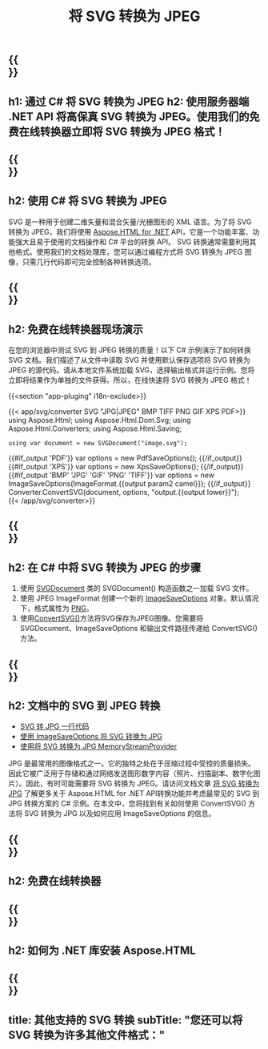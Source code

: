 ﻿---
translation: true
template: /templates/_template-conversion-child.md
title: 将 SVG 转换为 JPEG
description: 在 C# 中将 SVG 转换为 JPEG。在 ASP.NET 或任何 .NET 应用程序中轻松使用转换器 API。免费试用在线 SVG 到 JPEG 转换器！
url: /net/conversion/svg-to-jpeg/
family: html
platformtag: net
feature: conversion
informat: SVG
outformat: JPEG
otherformats: PDF XPS GIF BMP PNG TIFF
---

{{<section banner>}}
---
h1: 通过 C# 将 SVG 转换为 JPEG
h2: 使用服务器端 .NET API 将高保真 SVG 转换为 JPEG。使用我们的免费在线转换器立即将 SVG 转换为 JPEG 格式！
---

{{<section overview>}}
---
h2: 使用 C# 将 SVG 转换为 JPEG
---

SVG 是一种用于创建二维矢量和混合矢量/光栅图形的 XML 语言。为了将 SVG 转换为 JPEG，我们将使用 [Aspose.HTML for .NET](https://products.aspose.com/html/net/) API，它是一个功能丰富、功能强大且易于使用的文档操作和 C# 平台的转换 API。 SVG 转换通常需要利用其他格式。使用我们的文档处理库，您可以通过编程方式将 SVG 转换为 JPEG 图像，只需几行代码即可完全控制各种转换选项。

{{<section demos>}}
---
h2: 免费在线转换器现场演示
---

在您的浏览器中测试 SVG 到 JPEG 转换的质量！以下 C# 示例演示了如何转换 SVG 文档。我们描述了从文件中读取 SVG 并使用默认保存选项将 SVG 转换为 JPEG 的源代码。请从本地文件系统加载 SVG，选择输出格式并运行示例。您将立即将结果作为单独的文件获得。所以，在线快速将 SVG 转换为 JPEG 格式！

{{<section "app-pluging" i18n-exclude>}}

{{< app/svg/converter SVG "JPG|JPEG" BMP TIFF PNG GIF XPS PDF>}}
using Aspose.Html;
using Aspose.Html.Dom.Svg;
using Aspose.Html.Converters;
using Aspose.Html.Saving;

    using var document = new SVGDocument("image.svg");
{{#if_output 'PDF'}}
    var options = new PdfSaveOptions();
{{/if_output}}
{{#if_output 'XPS'}}
    var options = new XpsSaveOptions();
{{/if_output}}
{{#if_output 'BMP' 'JPG' 'GIF' 'PNG' 'TIFF'}}
    var options = new ImageSaveOptions(ImageFormat.{{output param2 camel}});
{{/if_output}}
    Converter.ConvertSVG(document, options, "output.{{output lower}}");   
{{< /app/svg/converter>}}


{{<section steps>}}
---
h2: 在 C# 中将 SVG 转换为 JPEG 的步骤
---

1. 使用 [SVGDocument](https://reference.aspose.com/html/net/aspose.html.dom.svg/svgdocument) 类的 SVGDocument() 构造函数之一加载 SVG 文件。
1. 使用 JPEG ImageFormat 创建一个新的 [ImageSaveOptions](https://reference.aspose.com/html/net/aspose.html.saving/imagesaveoptions) 对象。默认情况下，格式属性为 [PNG](https://reference.aspose.com/html/net/aspose.html.rendering.image/imageformat)。
1. 使用[ConvertSVG()](https://reference.aspose.com/html/net/aspose.html.converters.converter/convertsvg/methods/3)方法将SVG保存为JPEG图像。您需要将 SVGDocument、ImageSaveOptions 和输出文件路径传递给 ConvertSVG() 方法。

{{<section documentation>}}
---
h2: 文档中的 SVG 到 JPEG 转换
---

  - <a href="https://docs.aspose.com/html/net/converting-between-formats/svg-to-jpg/#svg-to-jpg-by-a-single-line-of-code " target="_blank">SVG 转 JPG 一行代码</a>
  - <a href="https://docs.aspose.com/html/net/converting-between-formats/svg-to-jpg/#convert-svg-to-jpg-using-imagesaveoptions" target="_blank" >使用 ImageSaveOptions 将 SVG 转换为 JPG</a>
  - <a href="https://docs.aspose.com/html/net/converting-between-formats/svg-to-jpg/#output-stream-providers" target="_blank">使用将 SVG 转换为 JPG MemoryStreamProvider</a>

JPG 是最常用的图像格式之一。它的独特之处在于压缩过程中受控的质量损失。因此它被广泛用于存储和通过网络发送图形数字内容（照片、扫描副本、数字化图片）。因此，有时可能需要将 SVG 转换为 JPEG。请访问文档文章 [将 SVG 转换为 JPG](https://docs.aspose.com/html/net/converting-between-formats/svg-to-jpg/) 了解更多关于 Aspose.HTML for .NET API转换功能并考虑最常见的 SVG 到 JPG 转换方案的 C# 示例。在本文中，您将找到有关如何使用 ConvertSVG() 方法将 SVG 转换为 JPG 以及如何应用 ImageSaveOptions 的信息。

{{<section online-converters>}}
---
h2: 免费在线转换器
---

{{<section get-started>}}
---
h2: 如何为 .NET 库安装 Aspose.HTML
---

{{<section other-conversions>}}
---
title: 其他支持的 SVG 转换
subTitle: "您还可以将 SVG 转换为许多其他文件格式："
---